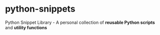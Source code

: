 # python-snippets
Python Snippet Library - A personal collection of **reusable Python scripts** and **utility functions**
